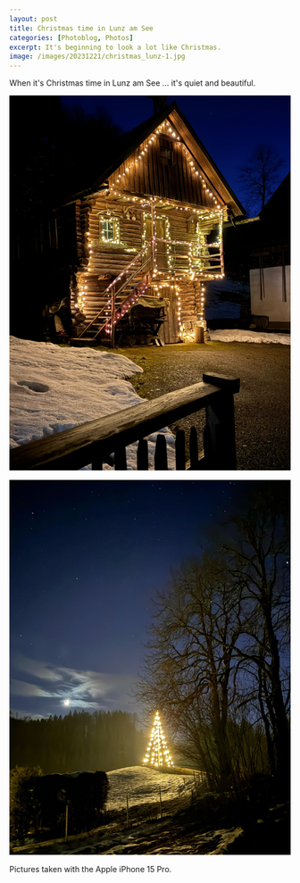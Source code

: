 ```yaml
---
layout: post
title: Christmas time in Lunz am See
categories: [Photoblog, Photos]
excerpt: It's beginning to look a lot like Christmas.
image: /images/20231221/christmas_lunz-1.jpg
---
```


When it's Christmas time in Lunz am See ... it's quiet and beautiful.

![Christmas in Lunz am See](../images/20231221/christmas_lunz-1.jpg)

![Christmas in Lunz am See](../images/20231221/christmas_lunz-2.jpg)


Pictures taken with the Apple iPhone 15 Pro.
